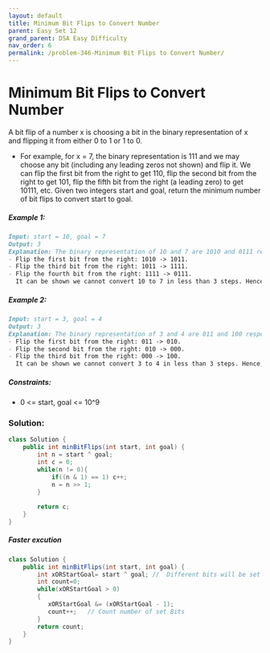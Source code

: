 ```yaml
---
layout: default
title: Minimum Bit Flips to Convert Number
parent: Easy Set 12
grand_parent: DSA Easy Difficulty
nav_order: 6
permalink: /problem-346-Minimum Bit Flips to Convert Number/
---
```

# Minimum Bit Flips to Convert Number
A bit flip of a number x is choosing a bit in the binary representation of x and flipping it from either 0 to 1 or 1 to 0.

* For example, for x = 7, the binary representation is 111 and we may choose any bit (including any leading zeros not shown) and flip it. We can flip the first bit from the right to get 110, flip the second bit from the right to get 101, flip the fifth bit from the right (a leading zero) to get 10111, etc.
Given two integers start and goal, return the minimum number of bit flips to convert start to goal.

##### Example 1:
```markdown
Input: start = 10, goal = 7
Output: 3
Explanation: The binary representation of 10 and 7 are 1010 and 0111 respectively. We can convert 10 to 7 in 3 steps:
- Flip the first bit from the right: 1010 -> 1011.
- Flip the third bit from the right: 1011 -> 1111.
- Flip the fourth bit from the right: 1111 -> 0111.
  It can be shown we cannot convert 10 to 7 in less than 3 steps. Hence, we return 3.
```
##### Example 2:
```markdown
Input: start = 3, goal = 4
Output: 3
Explanation: The binary representation of 3 and 4 are 011 and 100 respectively. We can convert 3 to 4 in 3 steps:
- Flip the first bit from the right: 011 -> 010.
- Flip the second bit from the right: 010 -> 000.
- Flip the third bit from the right: 000 -> 100.
  It can be shown we cannot convert 3 to 4 in less than 3 steps. Hence, we return 3.
```
##### Constraints:
* 0 <= start, goal <= 10^9

### Solution:
```java
class Solution {
    public int minBitFlips(int start, int goal) {
        int n = start ^ goal;
        int c = 0;
        while(n != 0){
            if((n & 1) == 1) c++;
            n = n >> 1;
        }
        
        return c;
    }
}
```
##### Faster excution 
```java
class Solution {
    public int minBitFlips(int start, int goal) {
        int xORStartGoal= start ^ goal; //  Different bits will be set
        int count=0;
        while(xORStartGoal > 0)
        {
           xORStartGoal &= (xORStartGoal - 1); 
           count++;   // Count number of set Bits
        }
        return count;  
    }
}
```
